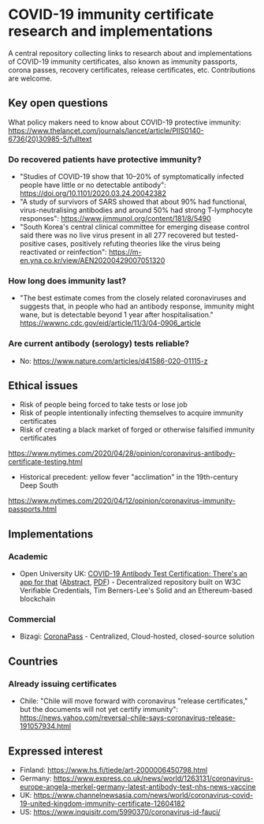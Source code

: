 # COVID-19 immunity certificate research and implementations

A central repository collecting links to research about and implementations of COVID-19 immunity certificates, also known as immunity passports, corona passes, recovery certificates, release certificates, etc.  Contributions are welcome.

## Key open questions

What policy makers need to know about COVID-19 protective immunity: https://www.thelancet.com/journals/lancet/article/PIIS0140-6736(20)30985-5/fulltext

### Do recovered patients have protective immunity?

* "Studies of COVID-19 show that 10–20% of symptomatically infected people have little or no detectable antibody": https://doi.org/10.1101/2020.03.24.20042382
* "A study of survivors of SARS showed that about 90% had functional, virus-neutralising antibodies and around 50% had strong T-lymphocyte responses": https://www.jimmunol.org/content/181/8/5490
* "South Korea's central clinical committee for emerging disease control said there was no live virus present in all 277 recovered but tested-positive cases, positively refuting theories like the virus being reactivated or reinfection": https://m-en.yna.co.kr/view/AEN20200429007051320

### How long does immunity last?

* "The best estimate comes from the closely related coronaviruses and suggests that, in people who had an antibody response, immunity might wane, but is detectable beyond 1 year after hospitalisation." https://wwwnc.cdc.gov/eid/article/11/3/04-0906_article

### Are current antibody (serology) tests reliable?

* No: https://www.nature.com/articles/d41586-020-01115-z

## Ethical issues

* Risk of people being forced to take tests or lose job
* Risk of people intentionally infecting themselves to acquire immunity certificates
* Risk of creating a black market of forged or otherwise falsified immunity certificates

https://www.nytimes.com/2020/04/28/opinion/coronavirus-antibody-certificate-testing.html

* Historical precedent: yellow fever "acclimation" in the 19th-century Deep South

https://www.nytimes.com/2020/04/12/opinion/coronavirus-immunity-passports.html

## Implementations

### Academic

* Open University UK: [COVID-19 Antibody Test Certification: There's an app for that](https://blockchain.open.ac.uk/#covid-19) ([Abstract](https://arxiv.org/abs/2004.07376), [PDF](https://arxiv.org/pdf/2004.07376.pdf)) - Decentralized repository built on W3C Verifiable Credentials, Tim Berners-Lee's Solid and an Ethereum-based blockchain

### Commercial

* Bizagi: [CoronaPass](https://www.coronapass.org/) - Centralized, Cloud-hosted, closed-source solution

## Countries

### Already issuing certificates

* Chile: "Chile will move forward with coronavirus "release certificates," but the documents will not yet certify immunity": https://news.yahoo.com/reversal-chile-says-coronavirus-release-191057934.html

## Expressed interest

* Finland: https://www.hs.fi/tiede/art-2000006450798.html
* Germany: https://www.express.co.uk/news/world/1263131/coronavirus-europe-angela-merkel-germany-latest-antibody-test-nhs-news-vaccine
* UK: https://www.channelnewsasia.com/news/world/coronavirus-covid-19-united-kingdom-immunity-certificate-12604182
* US: https://www.inquisitr.com/5990370/coronavirus-id-fauci/


